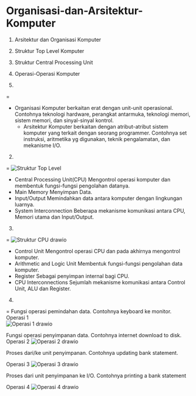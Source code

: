 # Organisasi-dan-Arsitektur-Komputer
1. Arsitektur dan Organisasi Komputer
2. Struktur Top Level Komputer
3. Struktur Central Processing Unit
4. Operasi-Operasi Komputer

1.
=
* Organisasi Komputer berkaitan erat dengan unit-unit operasional. Contohnya teknologi hardware, perangkat antarmuka, teknologi 
     memori, sistem memori, dan sinyal-sinyal kontrol.
   * Arsitektur Komputer berkaitan dengan atribut-atribut sistem komputer yang terkait dengan seorang programmer. Contohnya set 
     instruksi, aritmetika yg digunakan, teknik pengalamatan, dan mekanisme I/O.

2.
=
![Struktur Top Level](https://github.com/Nirotaaa/Organisasi-dan-Arsitektur-Komputer/assets/148736906/6aaab79a-0f6d-4755-b462-2df1298e2d90)
* Central Processing Unit(CPU)
   Mengontrol operasi komputer dan membentuk fungsi-fungsi pengolahan datanya.
* Main Memory
   Menyimpan Data.
* Input/Output 
   Memindahkan data antara komputer dengan lingkungan luarnya.
* System Interconnection
   Beberapa mekanisme komunikasi antara CPU, Memori utama dan Input/Output.
  
3.
=
![Struktur CPU drawio](https://github.com/Nirotaaa/Organisasi-dan-Arsitektur-Komputer/assets/148736906/7142a681-45e8-4732-b49d-a38f4ff8067c)
* Control Unit
  Mengontrol operasi CPU dan pada akhirnya mengontrol komputer.
* Arithmetic and Logic Unit 
  Membentuk fungsi-fungsi pengolahan data komputer.
* Register
   Sebagai penyimpan internal bagi CPU.
* CPU Interconnections
  Sejumlah mekanisme komunikasi antara Control Unit, ALU dan Register.

4.
=
Fungsi operasi pemindahan data.
Contohnya keyboard ke monitor.
Operasi 1    
![Operasi 1 drawio](https://github.com/Nirotaaa/Organisasi-dan-Arsitektur-Komputer/assets/148736906/eeeb57fe-3729-4884-aaae-d061f5e2597b)

Fungsi operasi penyimpanan data.
Contohnya internet download to disk.
Operasi 2
![Operasi 2 drawio](https://github.com/Nirotaaa/Organisasi-dan-Arsitektur-Komputer/assets/148736906/13f2aaf8-20a3-4fef-8072-2a624e846c2e)

Proses dari/ke unit penyimpanan.
Contohnya updating bank statement.

Operasi 3
![Operasi 3 drawio](https://github.com/Nirotaaa/Organisasi-dan-Arsitektur-Komputer/assets/148736906/f0a1c83a-2e09-463b-8131-91240168507f)

Proses dari unit penyimpanan ke I/O.
Contohnya printing a bank statement

Operasi 4
![Operasi 4 drawio](https://github.com/Nirotaaa/Organisasi-dan-Arsitektur-Komputer/assets/148736906/d4173acf-2acd-427d-be69-308e9cf3cd1c)



 

